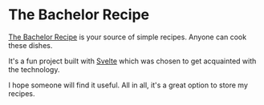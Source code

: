 # The Bachelor Recipe

[The Bachelor Recipe](https://bachelor-recipe.netlify.app) is your source of simple recipes. Anyone can cook these dishes.

It's a fun project built with [Svelte]() which was chosen to get acquainted with the technology.

I hope someone will find it useful. All in all, it's a great option to store my recipes.
